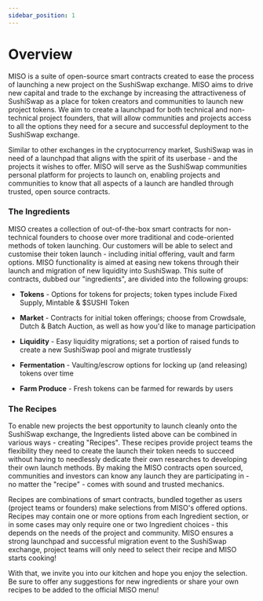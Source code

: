 ```yaml
---
sidebar_position: 1
---
```


# Overview

MISO is a suite of open-source smart contracts created to ease the process of launching a new project on the SushiSwap exchange. MISO aims to drive new capital and trade to the exchange by increasing the attractiveness of SushiSwap as a place for token creators and communities to launch new project tokens. We aim to create a launchpad for both technical and non-technical project founders, that will allow communities and projects access to all the options they need for a secure and successful deployment to the SushiSwap exchange.

Similar to other exchanges in the cryptocurrency market, SushiSwap was in need of a launchpad that aligns with the spirit of its userbase - and the projects it wishes to offer. MISO will serve as the SushiSwap communities personal platform for projects to launch on, enabling projects and communities to know that all aspects of a launch are handled through trusted, open source contracts.

### The Ingredients

MISO creates a collection of out-of-the-box smart contracts for non-technical founders to choose over more traditional and code-oriented methods of token launching. Our customers will be able to select and customise their token launch - including initial offering, vault and farm options. MISO functionality is aimed at easing new tokens through their launch and migration of new liquidity into SushiSwap. This suite of contracts, dubbed our "ingredients", are divided into the following groups:

- **Tokens** - Options for tokens for projects; token types include Fixed Supply, Mintable & $SUSHI Token

- **Market** - Contracts for initial token offerings; choose from Crowdsale, Dutch & Batch Auction, as well as how you'd like to manage participation

- **Liquidity** - Easy liquidity migrations; set a portion of raised funds to create a new SushiSwap pool and migrate trustlessly

- **Fermentation** - Vaulting/escrow options for locking up (and releasing) tokens over time

- **Farm Produce** - Fresh tokens can be farmed for rewards by users

### The Recipes

To enable new projects the best opportunity to launch cleanly onto the SushiSwap exchange, the Ingredients listed above can be combined in various ways - creating "Recipes". These recipes provide project teams the flexibility they need to create the launch their token needs to succeed without having to needlessly dedicate their own researches to developing their own launch methods. By making the MISO contracts open sourced, communities and investors can know any launch they are participating in - no matter the "recipe" - comes with sound and trusted mechanics.

Recipes are combinations of smart contracts, bundled together as users (project teams or founders) make selections from MISO's offered options. Recipes may contain one or more options from each Ingredient section, or in some cases may only require one or two Ingredient choices - this depends on the needs of the project and community. MISO ensures a strong launchpad and successful migration event to the SushiSwap exchange, project teams will only need to select their recipe and MISO starts cooking!

With that, we invite you into our kitchen and hope you enjoy the selection. Be sure to offer any suggestions for new ingredients or share your own recipes to be added to the official MISO menu!
